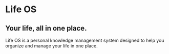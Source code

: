 # Life OS
## Your life, all in one place.

Life OS is a personal knowledge management system designed to help you organize and manage your life in one place.
